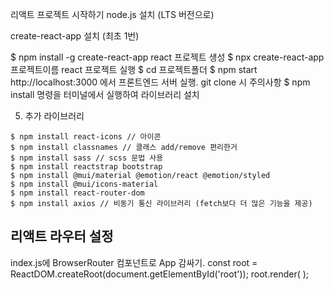 리액트 프로젝트 시작하기
node.js 설치 (LTS 버전으로)

create-react-app 설치 (최초 1번)

$ npm install -g create-react-app
react 프로젝트 생성
$ npx create-react-app 프로젝트이름
react 프로젝트 실행
$ cd 프로젝트폴더
$ npm start
http://localhost:3000 에서 프론트엔드 서버 실행.
git clone 시 주의사항
$ npm install
명령을 터미널에서 실행하여 라이브러리 설치

5. 추가 라이브러리

```
$ npm install react-icons // 아이콘
$ npm install classnames // 클래스 add/remove 편리한거
$ npm install sass // scss 문법 사용
$ npm install reactstrap bootstrap
$ npm install @mui/material @emotion/react @emotion/styled
$ npm install @mui/icons-material
$ npm install react-router-dom
$ npm install axios // 비동기 통신 라이브러리 (fetch보다 더 많은 기능을 제공)
```

## 리액트 라우터 설정

index.js에 BrowserRouter 컴포넌트로 App 감싸기.
const root = ReactDOM.createRoot(document.getElementById('root'));
root.render(
<BrowserRouter>
<App />
</BrowserRouter>
);
